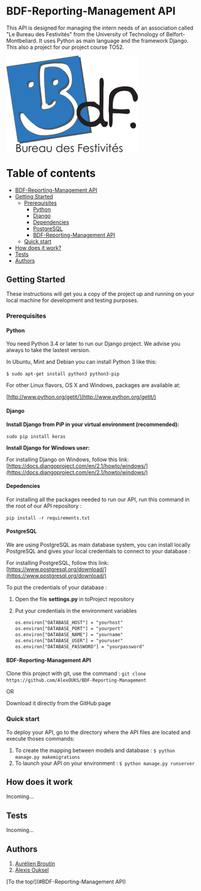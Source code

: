 # BDF-Reporting-Management API

This API is designed for managing the intern needs of an association called "Le Bureau des Festivités" from the University of Technology of Belfort-Montbeliard. It uses Python as main language and the framework Django. This also a project for our project course TO52.

<img src="https://github.com/AlexOUKS/BDF-Reporting-Management/blob/master/front/src/img/bdf.jpg" width="350" title="hover text" align="center">


Table of contents
=================
<!--ts-->
* [BDF-Reporting-Management API](#API-BDF)
* [Getting Started](#getting-started)
    * [Prerequisites](#prerequisites)
        * [Python](#python)
        * [Django](#django)
        * [Dependencies](#dependencies)
        * [PostgreSQL](#postgresql)
        * [BDF-Reporting-Management API](#bdf-reporting-management)
    * [Quick start](#quick-start)
* [How does it work?](#how-does-it-work)
* [Tests](#tests)
* [Authors](#authors)
<!--te-->

## Getting Started
These instructions will get you a copy of the project up and running on your local machine for development and testing purposes.

### Prerequisites

#### Python

You need Python 3.4 or later to run our Django project. We advise you always to take the lastest version.

In Ubuntu, Mint and Debian you can install Python 3 like this:

`$ sudo apt-get install python3 python3-pip`

For other Linux flavors, OS X and Windows, packages are available at:

[http://www.python.org/getit/](http://www.python.org/getit/)


#### Django

**Install Django from PiP in your virtual environment (recommended):**

```sudo pip install keras```

**Install Django for Windows user:**

For installing Django on Windows, follow this link: [https://docs.djangoproject.com/en/2.1/howto/windows/](https://docs.djangoproject.com/en/2.1/howto/windows/)

#### Depedencies

For installing all the packages needed to run our API, run this command in the root of our API repository :

```pip install -r requirements.txt```

#### PostgreSQL

We are using PostgreSQL as main database system, you can install locally PostgreSQL and gives your local credentials to connect to your database :

For installing PostgreSQL, follow this link: [https://www.postgresql.org/download/](https://www.postgresql.org/download/)

To put the credentials of your database :

1. Open the file **settings.py** in toProject repository
2. Put your credentials in the environment variables

    ```
    os.environ["DATABASE_HOST"] = "yourhost"
    os.environ["DATABASE_PORT"] = "yourport"
    os.environ["DATABASE_NAME"] = "yourname"
    os.environ["DATABASE_USER"] = "youruser"
    os.environ["DATABASE_PASSWORD"] = "yourpassword"
    ```

#### BDF-Reporting-Management API

Clone this project with git, use the command : `git clone https://github.com/AlexOUKS/BDF-Reporting-Management`

OR

Download it directly from the GitHub page

### Quick start

To deploy your API, go to the directory where the API files are located and execute thoses commands:

1. To create the mapping between models and database :
`
$ python manage.py makemigrations
`
2. To launch your API on your environment :
`
$ python manage.py runserver
`

## How does it work

Incoming...

## Tests

Incoming...


## Authors

1. [Aurélien Broutin](https://github.com/AurelienBroutin)
2. [Alexis Ouksel](https://github.com/AlexOUKS)

[To the top!](#BDF-Reporting-Management API)